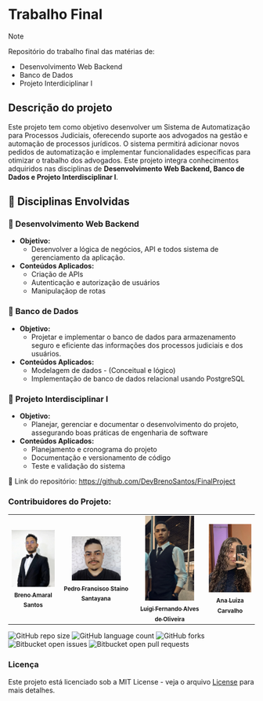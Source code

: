 # Trabalho Final

> [!NOTE]
> Repositório do trabalho final das matérias de:
>
> - Desenvolvimento Web Backend
> - Banco de Dados
> - Projeto Interdiciplinar I

## Descrição do projeto

Este projeto tem como objetivo desenvolver um Sistema de Automatização para Processos Judiciais, oferecendo suporte aos advogados na gestão e automação de processos jurídicos. O sistema permitirá adicionar novos pedidos de automatização e implementar funcionalidades específicas para otimizar o trabalho dos advogados. Este projeto integra conhecimentos adquiridos nas disciplinas de **Desenvolvimento Web Backend, Banco de Dados e Projeto Interdisciplinar I**.

## 📒 Disciplinas Envolvidas

### 🔸 Desenvolvimento Web Backend

- **Objetivo:**
  - Desenvolver a lógica de negócios, API e todos sistema de gerenciamento da aplicação.
- **Conteúdos Aplicados:**
  - Criação de APIs
  - Autenticação e autorização de usuários
  - Manipulaçãop de rotas

### 🔸 Banco de Dados

- **Objetivo:**
  - Projetar e implementar o banco de dados para armazenamento seguro e eficiente das informações dos processos judiciais e dos usuários.
- **Conteúdos Aplicados:**
  - Modelagem de dados - (Conceitual e lógico)
  - Implementação de banco de dados relacional usando PostgreSQL


### 🔸 Projeto Interdisciplinar I

- **Objetivo:**
  - Planejar, gerenciar e documentar o desenvolvimento do projeto, assegurando boas práticas de engenharia de software
- **Conteúdos Aplicados:**
  - Planejamento e cronograma do projeto
  - Documentação e versionamento de código
  - Teste e validação do sistema

🔗 Link do repositório: <https://github.com/DevBrenoSantos/FinalProject>

### Contribuidores do Projeto:

<table>
  <tr>
    <td align="center">
      <a href="https://github.com/DevBrenoSantos" title="Github">
        <img src="/docs/images/BrenoAmaral.jpg" width="100px;" alt="Foto do Breno Amaral"/><br>
        <sub>
          <b>Breno Amaral Santos</b>
        </sub>
      </a>
    </td>
    <td align="center">
      <a href="#" title="Github">
        <img src="/docs/images/PedroFrancisco.jpg" width="100px;" alt="Foto do Pedro Francisco"/><br>
        <sub>
          <b>Pedro Francisco Staino Santayana</b>
        </sub>
      </a>
    </td>
    <td align="center">
      <a href="#" title="Github">
        <img src="/docs/images/LuigiFernando.PNG" width="100px;" alt="Foto do Luigi Fernando"/><br>
        <sub>
          <b>Luigi Fernando Alves de Oliveira</b>
        </sub>
      </a>
    </td>
    <td align="center">
      <a href="#" title="Github">
        <img src="/docs/images/AnaLuiza.jpeg" width="100px;" alt="Foto da Ana Luiza"/><br>
        <sub>
          <b>Ana Luiza Carvalho</b>
        </sub>
      </a>
    </td>
  </tr>
</table>

![GitHub repo size](https://img.shields.io/github/repo-size/DevBrenoSantos/final-project?style=for-the-badge)
![GitHub language count](https://img.shields.io/github/languages/count/DevBrenoSantos/final-project?style=for-the-badge)
![GitHub forks](https://img.shields.io/github/forks/DevBrenoSantos/final-project?style=for-the-badge)
![Bitbucket open issues](https://img.shields.io/bitbucket/issues/DevBrenoSantos/final-project?style=for-the-badge)
![Bitbucket open pull requests](https://img.shields.io/bitbucket/pr-raw/DevBrenoSantos/final-project?style=for-the-badge)

### Licença

Este projeto está licenciado sob a MIT License - veja o arquivo [License](/LICENSE.txt) para mais detalhes.
